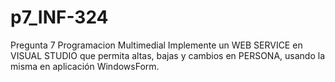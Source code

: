 # p7_INF-324
Pregunta 7 Programacion Multimedial
 Implemente un WEB SERVICE en VISUAL STUDIO que permita altas, bajas y cambios en PERSONA, usando la misma en aplicación WindowsForm.
